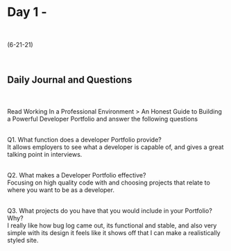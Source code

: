 # Day 1 - 
<br>
  
 (6-21-21)

<br>

## Daily Journal and Questions
<br>
<br>
Read Working In a Professional Environment > An Honest Guide to Building a Powerful Developer Portfolio and answer the following questions
<br>
<br>

Q1. What function does a developer Portfolio provide?
<br>
  It allows employers to see what a developer is capable of, and gives a great talking point in interviews.
<br>
<br>

Q2. What makes a Developer Portfolio effective?
<br>
 Focusing on high quality code with and choosing projects that relate to where you want to be as a developer.
<br>
<br>

Q3. What projects do you have that you would include in your Portfolio? Why?
<br>
I really like how bug log came out, its functional and stable, and also very simple with its design it feels like it shows off that I can make a realistically styled site.
 

